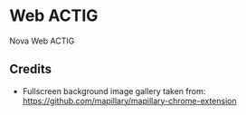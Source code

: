 # Web ACTIG

Nova Web ACTIG


## Credits

* Fullscreen background image gallery taken from: https://github.com/mapillary/mapillary-chrome-extension
